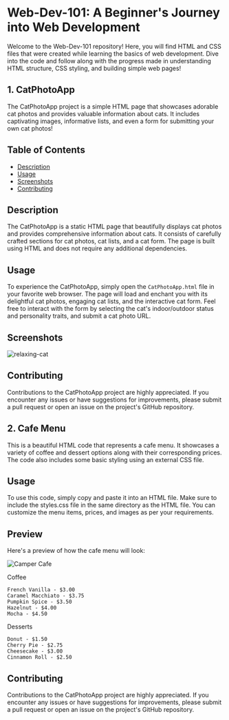 # Web-Dev-101: A Beginner's Journey into Web Development

Welcome to the Web-Dev-101 repository! Here, you will find HTML and CSS files that were created while learning the basics of web development. Dive into the code and follow along with the progress made in understanding HTML structure, CSS styling, and building simple web pages!

## 1. CatPhotoApp

The CatPhotoApp project is a simple HTML page that showcases adorable cat photos and provides valuable information about cats. It includes captivating images, informative lists, and even a form for submitting your own cat photos!

## Table of Contents

- [Description](#description)
- [Usage](#usage)
- [Screenshots](#screenshots)
- [Contributing](#contributing)

## Description

The CatPhotoApp is a static HTML page that beautifully displays cat photos and provides comprehensive information about cats. It consists of carefully crafted sections for cat photos, cat lists, and a cat form. The page is built using HTML and does not require any additional dependencies.

## Usage

To experience the CatPhotoApp, simply open the `CatPhotoApp.html` file in your favorite web browser. The page will load and enchant you with its delightful cat photos, engaging cat lists, and the interactive cat form. Feel free to interact with the form by selecting the cat's indoor/outdoor status and personality traits, and submit a cat photo URL.

## Screenshots

![relaxing-cat](https://github.com/SJ-2004/web-dev-101/assets/97745323/1e9c3dc2-c263-4edf-96a2-f288868a0e02)

## Contributing

Contributions to the CatPhotoApp project are highly appreciated. If you encounter any issues or have suggestions for improvements, please submit a pull request or open an issue on the project's GitHub repository.

## 2. Cafe Menu

This is a beautiful HTML code that represents a cafe menu. It showcases a variety of coffee and dessert options along with their corresponding prices. The code also includes some basic styling using an external CSS file.

## Usage

To use this code, simply copy and paste it into an HTML file. Make sure to include the styles.css file in the same directory as the HTML file. You can customize the menu items, prices, and images as per your requirements.

## Preview

Here's a preview of how the cafe menu will look:

![Camper Cafe](https://github.com/SJ-2004/web-dev-101/assets/97745323/e863fe2c-4c99-4c42-bc19-ca5b8a3cfc6a)

Coffee

    French Vanilla - $3.00
    Caramel Macchiato - $3.75
    Pumpkin Spice - $3.50
    Hazelnut - $4.00
    Mocha - $4.50

Desserts

    Donut - $1.50
    Cherry Pie - $2.75
    Cheesecake - $3.00
    Cinnamon Roll - $2.50

## Contributing

Contributions to the CatPhotoApp project are highly appreciated. If you encounter any issues or have suggestions for improvements, please submit a pull request or open an issue on the project's GitHub repository.

